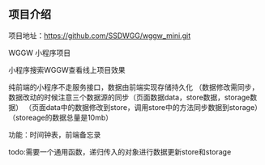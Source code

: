 ## 项目介绍

项目地址：https://github.com/SSDWGG/wggw_mini.git

WGGW 小程序项目

小程序搜索WGGW查看线上项目效果

纯前端的小程序不走服务接口，数据由前端实现存储持久化
（数据修改需同步，数据改动的时候注意三个数据源的同步（页面数据data，store数据，storage数据）
（页面data中的数据修改到store，调用store中的方法同步数据到storage）
（storeage的数据总量是10mb）

功能：时间钟表，前端备忘录

todo:需要一个通用函数，递归传入的对象进行数据更新store和storage


